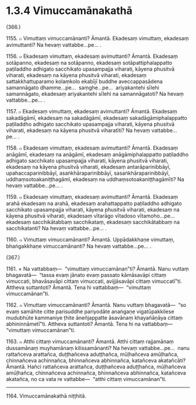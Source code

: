 # 1.3.4 Vimuccamānakathā

(366.)

1155\. ๐ Vimuttaṃ vimuccamānanti? Āmantā. Ekadesaṃ vimuttaṃ, ekadesaṃ avimuttanti? Na hevaṃ vattabbe…pe… .

1156\. ๐ Ekadesaṃ vimuttaṃ, ekadesaṃ avimuttanti? Āmantā. Ekadesaṃ sotāpanno, ekadesaṃ na sotāpanno, ekadesaṃ sotāpattiphalappatto paṭiladdho adhigato sacchikato upasampajja viharati, kāyena phusitvā viharati, ekadesaṃ na kāyena phusitvā viharati, ekadesaṃ sattakkhattuparamo kolaṃkolo ekabījī buddhe aveccappasādena samannāgato dhamme…pe…  saṃghe…pe…  ariyakantehi sīlehi samannāgato, ekadesaṃ ariyakantehi sīlehi na samannāgatoti? Na hevaṃ vattabbe…pe… .

1157\. ๐ Ekadesaṃ vimuttaṃ, ekadesaṃ avimuttanti? Āmantā. Ekadesaṃ sakadāgāmī, ekadesaṃ na sakadāgāmī, ekadesaṃ sakadāgāmiphalappatto paṭiladdho adhigato sacchikato upasampajja viharati, kāyena phusitvā viharati, ekadesaṃ na kāyena phusitvā viharatīti? Na hevaṃ vattabbe…pe… .

1158\. ๐ Ekadesaṃ vimuttaṃ, ekadesaṃ avimuttanti? Āmantā. Ekadesaṃ anāgāmī, ekadesaṃ na anāgāmī, ekadesaṃ anāgāmiphalappatto paṭiladdho adhigato sacchikato upasampajja viharati, kāyena phusitvā viharati, ekadesaṃ na kāyena phusitvā viharati, ekadesaṃ antarāparinibbāyī, upahaccaparinibbāyī, asaṅkhāraparinibbāyī, sasaṅkhāraparinibbāyī, uddhaṃsotoakaniṭṭhagāmī, ekadesaṃ na uddhaṃsotoakaniṭṭhagāmīti? Na hevaṃ vattabbe…pe… .

1159\. ๐ Ekadesaṃ vimuttaṃ, ekadesaṃ avimuttanti? Āmantā. Ekadesaṃ arahā ekadesaṃ na arahā, ekadesaṃ arahattappatto paṭiladdho adhigato sacchikato upasampajja viharati, kāyena phusitvā viharati, ekadesaṃ na kāyena phusitvā viharati, ekadesaṃ vītarāgo vītadoso vītamoho…pe…  ekadesaṃ sacchikātabbaṃ sacchikataṃ, ekadesaṃ sacchikātabbaṃ na sacchikatanti? Na hevaṃ vattabbe…pe… .

1160\. ๐ Vimuttaṃ vimuccamānanti? Āmantā. Uppādakkhaṇe vimuttaṃ, bhaṅgakkhaṇe vimuccamānanti? Na hevaṃ vattabbe…pe… .

(367.)

1161\. × Na vattabbaṃ—  “vimuttaṃ vimuccamānan”ti? Āmantā. Nanu vuttaṃ bhagavatā—  “tassa evaṃ jānato evaṃ passato kāmāsavāpi cittaṃ vimuccati, bhavāsavāpi cittaṃ vimuccati, avijjāsavāpi cittaṃ vimuccatī”ti. Attheva suttantoti? Āmantā. Tena hi vattabbaṃ—  “vimuttaṃ vimuccamānan”ti.

1162\. ๐ Vimuttaṃ vimuccamānanti? Āmantā. Nanu vuttaṃ bhagavatā—  “so evaṃ samāhite citte parisuddhe pariyodāte anaṅgaṇe vigatūpakkilese mudubhūte kammaniye ṭhite āneñjappatte āsavānaṃ khayañāṇāya cittaṃ abhininnāmetī”ti. Attheva suttantoti? Āmantā. Tena hi na vattabbaṃ—  “vimuttaṃ vimuccamānan”ti.

1163\. ๐ Atthi cittaṃ vimuccamānanti? Āmantā. Atthi cittaṃ rajjamānaṃ dussamānaṃ muyhamānaṃ kilissamānanti? Na hevaṃ vattabbe…pe…  nanu rattañceva arattañca, duṭṭhañceva aduṭṭhañca, mūḷhañceva amūḷhañca, chinnañceva achinnañca, bhinnañceva abhinnañca, katañceva akatañcāti? Āmantā. Hañci rattañceva arattañca, duṭṭhañceva aduṭṭhañca, mūḷhañceva amūḷhañca, chinnañceva achinnañca, bhinnañceva abhinnañca, katañceva akatañca, no ca vata re vattabbe—  “atthi cittaṃ vimuccamānan”ti.

---

1164\. Vimuccamānakathā niṭṭhitā.
